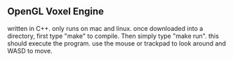 ## OpenGL Voxel Engine
written in C++.
only runs on mac and linux.
once downloaded into a directory, first type "make" to compile.
Then simply type "make run".
this should execute the program.
use the mouse or trackpad to look around
and WASD to move.
